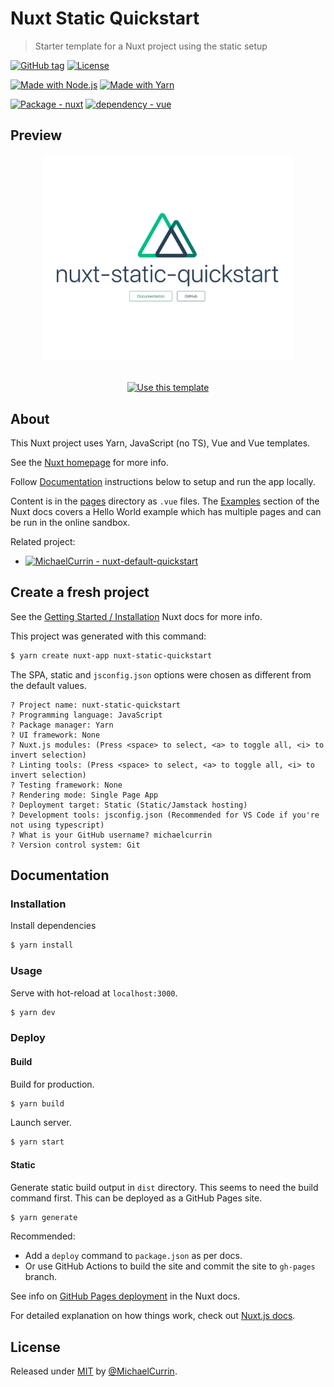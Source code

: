 # Nuxt Static Quickstart
> Starter template for a Nuxt project using the static setup

[![GitHub tag](https://img.shields.io/github/tag/MichaelCurrin/nuxt-static-quickstart?include_prereleases=&sort=semver)](https://github.com/MichaelCurrin/nuxt-static-quickstart/releases/)
[![License](https://img.shields.io/badge/License-MIT-blue)](#license)

[![Made with Node.js](https://img.shields.io/badge/Node.js->%3D12-blue?logo=node.js&logoColor=white)](https://nodejs.org)
[![Made with Yarn](https://img.shields.io/badge/Yarn->%3D1-blue?logo=yarn&logoColor=white)](https://yarnpkg.com/)

[![Package - nuxt](https://img.shields.io/github/package-json/dependency-version/MichaelCurrin/nuxt-static-quickstart/nuxt)](https://www.npmjs.com/package/nuxt)
[![dependency - vue](https://img.shields.io/badge/dependency-vue-blue?logo=vue.js&logoColor=white)](https://www.npmjs.com/package/vue)


## Preview

<div align="center">
    <img src="/sample.png" alt="Sample screenshot" title="Sample screenshot" width="400" />
</div>

<br>

<div align="center">

[![Use this template](https://img.shields.io/badge/Generate-Use_this_template-2ea44f?style=for-the-badge)](https://github.com/MichaelCurrin/nuxt-static-quickstart/generate)

</div>


## About

This Nuxt project uses Yarn, JavaScript (no TS), Vue and Vue templates.

See the [Nuxt homepage](https://nuxtjs.org/) for more info.

Follow [Documentation](#documentation) instructions below to setup and run the app locally.

Content is in the [pages](/pages/) directory as `.vue` files. The [Examples](https://nuxtjs.org/examples) section of the Nuxt docs covers a Hello World example which has multiple pages and can be run in the online sandbox.

Related project:

- [![MichaelCurrin - nuxt-default-quickstart](https://img.shields.io/static/v1?label=MichaelCurrin&message=nuxt-default-quickstart&color=blue&logo=github)](https://github.com/MichaelCurrin/nuxt-default-quickstart)


## Create a fresh project

See the [Getting Started / Installation](https://nuxtjs.org/docs/2.x/get-started/installation) Nuxt docs for more info.

This project was generated with this command:

```sh
$ yarn create nuxt-app nuxt-static-quickstart
```

The SPA, static and `jsconfig.json` options were chosen as different from the default values.

```
? Project name: nuxt-static-quickstart
? Programming language: JavaScript
? Package manager: Yarn
? UI framework: None
? Nuxt.js modules: (Press <space> to select, <a> to toggle all, <i> to invert selection)
? Linting tools: (Press <space> to select, <a> to toggle all, <i> to invert selection)
? Testing framework: None
? Rendering mode: Single Page App
? Deployment target: Static (Static/Jamstack hosting)
? Development tools: jsconfig.json (Recommended for VS Code if you're not using typescript)
? What is your GitHub username? michaelcurrin
? Version control system: Git
```


## Documentation

### Installation

Install dependencies

```sh
$ yarn install
```

### Usage

Serve with hot-reload at `localhost:3000`.

```sh
$ yarn dev
```

### Deploy

#### Build

Build for production.

```sh
$ yarn build
```

Launch server.

```sh
$ yarn start
```

#### Static

Generate static build output in `dist` directory. This seems to need the build command first. This can be deployed as a GitHub Pages site.

```sh
$ yarn generate
```

Recommended:

- Add a `deploy` command to `package.json` as per docs.
- Or use GitHub Actions to build the site and commit the site to `gh-pages` branch.

See info on [GitHub Pages deployment](https://nuxtjs.org/docs/2.x/deployment/github-pages/) in the Nuxt docs.

For detailed explanation on how things work, check out [Nuxt.js docs](https://nuxtjs.org).


## License

Released under [MIT](/LICENSE) by [@MichaelCurrin](https://github.com/MichaelCurrin).
